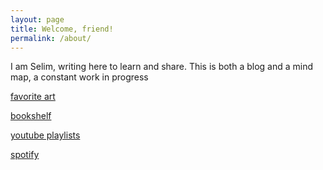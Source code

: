 ```yaml
---
layout: page
title: Welcome, friend!
permalink: /about/
---
```


I am Selim, writing here to learn and share. This is both a blog and a  mind map, a constant work in progress 

<a href="https://artsandculture.google.com/favorite/group/lwICDYo8WqCBLQ" target="_blank">favorite art</a>

<a href="https://www.goodreads.com/review/list/24616331-selim?order=d&shelf=read&sort=avg_rating" target="_blank">bookshelf​</a>

<a href="https://www.youtube.com/channel/UCGn05il3FxxvSrGeF2B0OrA/playlists" target="_blank">youtube playlists</a>

<a href="https://open.spotify.com/playlist/0fg1mN68qfYnPphfmfHAez?si=e7vxNG4iQImGmOYz48rzBw" target="_blank">spotify</a>

